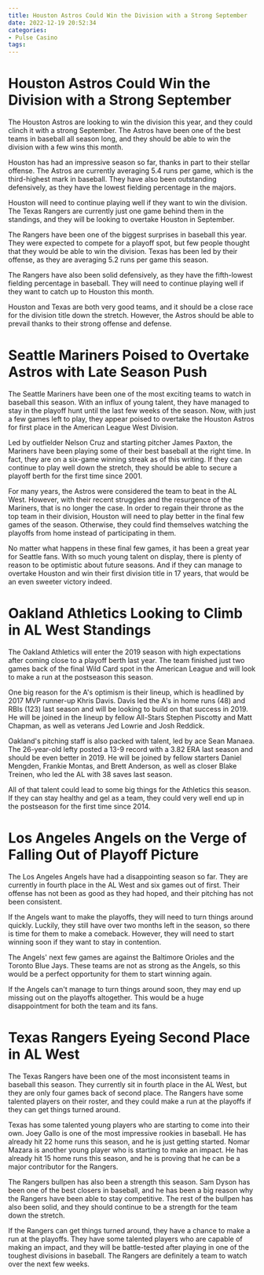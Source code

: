 ```yaml
---
title: Houston Astros Could Win the Division with a Strong September
date: 2022-12-19 20:52:34
categories:
- Pulse Casino
tags:
---
```



#  Houston Astros Could Win the Division with a Strong September

The Houston Astros are looking to win the division this year, and they could clinch it with a strong September. The Astros have been one of the best teams in baseball all season long, and they should be able to win the division with a few wins this month.

Houston has had an impressive season so far, thanks in part to their stellar offense. The Astros are currently averaging 5.4 runs per game, which is the third-highest mark in baseball. They have also been outstanding defensively, as they have the lowest fielding percentage in the majors.

Houston will need to continue playing well if they want to win the division. The Texas Rangers are currently just one game behind them in the standings, and they will be looking to overtake Houston in September.

The Rangers have been one of the biggest surprises in baseball this year. They were expected to compete for a playoff spot, but few people thought that they would be able to win the division. Texas has been led by their offense, as they are averaging 5.2 runs per game this season.

The Rangers have also been solid defensively, as they have the fifth-lowest fielding percentage in baseball. They will need to continue playing well if they want to catch up to Houston this month.

Houston and Texas are both very good teams, and it should be a close race for the division title down the stretch. However, the Astros should be able to prevail thanks to their strong offense and defense.

#  Seattle Mariners Poised to Overtake Astros with Late Season Push

The Seattle Mariners have been one of the most exciting teams to watch in baseball this season. With an influx of young talent, they have managed to stay in the playoff hunt until the last few weeks of the season. Now, with just a few games left to play, they appear poised to overtake the Houston Astros for first place in the American League West Division.

Led by outfielder Nelson Cruz and starting pitcher James Paxton, the Mariners have been playing some of their best baseball at the right time. In fact, they are on a six-game winning streak as of this writing. If they can continue to play well down the stretch, they should be able to secure a playoff berth for the first time since 2001.

For many years, the Astros were considered the team to beat in the AL West. However, with their recent struggles and the resurgence of the Mariners, that is no longer the case. In order to regain their throne as the top team in their division, Houston will need to play better in the final few games of the season. Otherwise, they could find themselves watching the playoffs from home instead of participating in them.

No matter what happens in these final few games, it has been a great year for Seattle fans. With so much young talent on display, there is plenty of reason to be optimistic about future seasons. And if they can manage to overtake Houston and win their first division title in 17 years, that would be an even sweeter victory indeed.

#  Oakland Athletics Looking to Climb in AL West Standings

The Oakland Athletics will enter the 2019 season with high expectations after coming close to a playoff berth last year. The team finished just two games back of the final Wild Card spot in the American League and will look to make a run at the postseason this season.

One big reason for the A's optimism is their lineup, which is headlined by 2017 MVP runner-up Khris Davis. Davis led the A's in home runs (48) and RBIs (123) last season and will be looking to build on that success in 2019. He will be joined in the lineup by fellow All-Stars Stephen Piscotty and Matt Chapman, as well as veterans Jed Lowrie and Josh Reddick.

Oakland's pitching staff is also packed with talent, led by ace Sean Manaea. The 26-year-old lefty posted a 13-9 record with a 3.82 ERA last season and should be even better in 2019. He will be joined by fellow starters Daniel Mengden, Frankie Montas, and Brett Anderson, as well as closer Blake Treinen, who led the AL with 38 saves last season.

All of that talent could lead to some big things for the Athletics this season. If they can stay healthy and gel as a team, they could very well end up in the postseason for the first time since 2014.

#  Los Angeles Angels on the Verge of Falling Out of Playoff Picture

The Los Angeles Angels have had a disappointing season so far. They are currently in fourth place in the AL West and six games out of first. Their offense has not been as good as they had hoped, and their pitching has not been consistent.

If the Angels want to make the playoffs, they will need to turn things around quickly. Luckily, they still have over two months left in the season, so there is time for them to make a comeback. However, they will need to start winning soon if they want to stay in contention.

The Angels' next few games are against the Baltimore Orioles and the Toronto Blue Jays. These teams are not as strong as the Angels, so this would be a perfect opportunity for them to start winning again.

If the Angels can't manage to turn things around soon, they may end up missing out on the playoffs altogether. This would be a huge disappointment for both the team and its fans.

#  Texas Rangers Eyeing Second Place in AL West

The Texas Rangers have been one of the most inconsistent teams in baseball this season. They currently sit in fourth place in the AL West, but they are only four games back of second place. The Rangers have some talented players on their roster, and they could make a run at the playoffs if they can get things turned around.

Texas has some talented young players who are starting to come into their own. Joey Gallo is one of the most impressive rookies in baseball. He has already hit 22 home runs this season, and he is just getting started. Nomar Mazara is another young player who is starting to make an impact. He has already hit 15 home runs this season, and he is proving that he can be a major contributor for the Rangers.

The Rangers bullpen has also been a strength this season. Sam Dyson has been one of the best closers in baseball, and he has been a big reason why the Rangers have been able to stay competitive. The rest of the bullpen has also been solid, and they should continue to be a strength for the team down the stretch.

If the Rangers can get things turned around, they have a chance to make a run at the playoffs. They have some talented players who are capable of making an impact, and they will be battle-tested after playing in one of the toughest divisions in baseball. The Rangers are definitely a team to watch over the next few weeks.